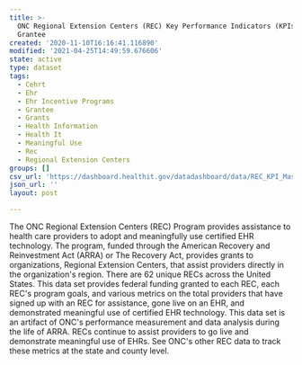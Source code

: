 ```yaml
---
title: >-
  ONC Regional Extension Centers (REC) Key Performance Indicators (KPIs) by
  Grantee
created: '2020-11-10T16:16:41.116890'
modified: '2021-04-25T14:49:59.676606'
state: active
type: dataset
tags:
  - Cehrt
  - Ehr
  - Ehr Incentive Programs
  - Grantee
  - Grants
  - Health Information
  - Health It
  - Meaningful Use
  - Rec
  - Regional Extension Centers
groups: []
csv_url: 'https://dashboard.healthit.gov/datadashboard/data/REC_KPI_Masterfile.csv'
json_url: ''
layout: post

---
```

The ONC Regional Extension Centers (REC) Program provides assistance to health care providers to adopt and meaningfully use certified EHR technology. The program, funded through the American Recovery and Reinvestment Act (ARRA) or The Recovery Act, provides grants to organizations, Regional Extension Centers, that assist providers directly in the organization's region. There are 62 unique RECs across the United States. This data set provides federal funding granted to each REC, each REC's program goals, and various metrics on the total providers that have signed up with an REC for assistance, gone live on an EHR, and demonstrated meaningful use of certified EHR technology. This data set is an artifact of ONC's performance measurement and data analysis during the life of ARRA. RECs continue to assist providers to go live and demonstrate meaningful use of EHRs. See ONC's other REC data to track these metrics at the state and county level.

